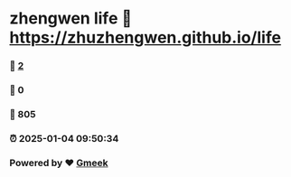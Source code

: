 # zhengwen life :link: https://zhuzhengwen.github.io/life 
### :page_facing_up: [2](https://zhuzhengwen.github.io/life/tag.html) 
### :speech_balloon: 0 
### :hibiscus: 805 
### :alarm_clock: 2025-01-04 09:50:34 
### Powered by :heart: [Gmeek](https://github.com/Meekdai/Gmeek)
